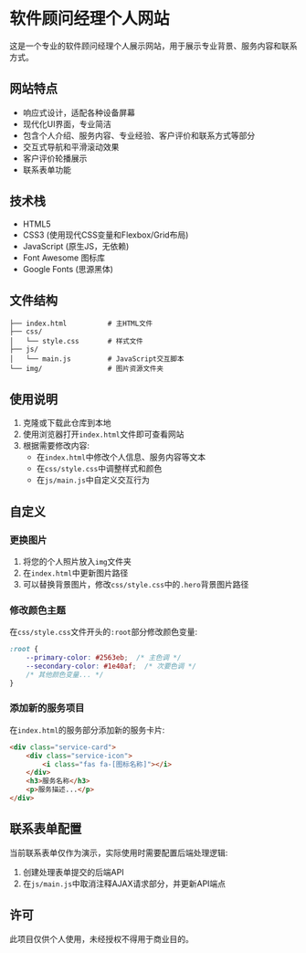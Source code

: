 # 软件顾问经理个人网站

这是一个专业的软件顾问经理个人展示网站，用于展示专业背景、服务内容和联系方式。

## 网站特点

- 响应式设计，适配各种设备屏幕
- 现代化UI界面，专业简洁
- 包含个人介绍、服务内容、专业经验、客户评价和联系方式等部分
- 交互式导航和平滑滚动效果
- 客户评价轮播展示
- 联系表单功能

## 技术栈

- HTML5
- CSS3 (使用现代CSS变量和Flexbox/Grid布局)
- JavaScript (原生JS，无依赖)
- Font Awesome 图标库
- Google Fonts (思源黑体)

## 文件结构

```
├── index.html          # 主HTML文件
├── css/
│   └── style.css       # 样式文件
├── js/
│   └── main.js         # JavaScript交互脚本
└── img/                # 图片资源文件夹
```

## 使用说明

1. 克隆或下载此仓库到本地
2. 使用浏览器打开`index.html`文件即可查看网站
3. 根据需要修改内容:
   - 在`index.html`中修改个人信息、服务内容等文本
   - 在`css/style.css`中调整样式和颜色
   - 在`js/main.js`中自定义交互行为

## 自定义

### 更换图片

1. 将您的个人照片放入`img`文件夹
2. 在`index.html`中更新图片路径
3. 可以替换背景图片，修改`css/style.css`中的`.hero`背景图片路径

### 修改颜色主题

在`css/style.css`文件开头的`:root`部分修改颜色变量:

```css
:root {
    --primary-color: #2563eb;  /* 主色调 */
    --secondary-color: #1e40af;  /* 次要色调 */
    /* 其他颜色变量... */
}
```

### 添加新的服务项目

在`index.html`的服务部分添加新的服务卡片:

```html
<div class="service-card">
    <div class="service-icon">
        <i class="fas fa-[图标名称]"></i>
    </div>
    <h3>服务名称</h3>
    <p>服务描述...</p>
</div>
```

## 联系表单配置

当前联系表单仅作为演示，实际使用时需要配置后端处理逻辑:

1. 创建处理表单提交的后端API
2. 在`js/main.js`中取消注释AJAX请求部分，并更新API端点

## 许可

此项目仅供个人使用，未经授权不得用于商业目的。 